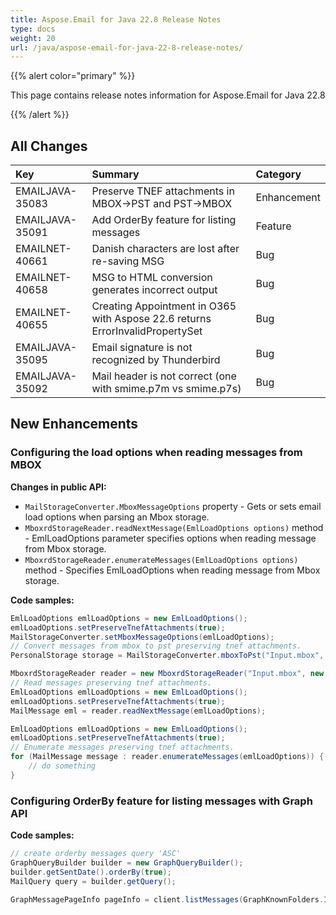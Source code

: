 ```yaml
---
title: Aspose.Email for Java 22.8 Release Notes
type: docs
weight: 20
url: /java/aspose-email-for-java-22-8-release-notes/
---
```


{{% alert color="primary" %}} 

This page contains release notes information for Aspose.Email for Java 22.8

{{% /alert %}} 
## **All Changes**

|**Key**|**Summary**|**Category**|
| :- | :- | :- |
|EMAILJAVA-35083|Preserve TNEF attachments in MBOX->PST and PST->MBOX|Enhancement|
|EMAILJAVA-35091|Add OrderBy feature for listing messages|Feature|
|EMAILNET-40661|Danish characters are lost after re-saving MSG|Bug|
|EMAILNET-40658|MSG to HTML conversion generates incorrect output|Bug|
|EMAILNET-40655|Creating Appointment in O365 with Aspose 22.6 returns ErrorInvalidPropertySet|Bug|
|EMAILJAVA-35095|Email signature is not recognized by Thunderbird|Bug|
|EMAILJAVA-35092|Mail header is not correct (one with smime.p7m vs smime.p7s)|Bug|


## **New Enhancements**


### **Configuring the load options when reading messages from MBOX**

**Changes in public API:**

 - `MailStorageConverter.MboxMessageOptions` property - Gets or sets email load options when parsing an Mbox storage.
 - `MboxrdStorageReader.readNextMessage(EmlLoadOptions options)` method - EmlLoadOptions parameter specifies options when reading message from Mbox storage.
 - `MboxrdStorageReader.enumerateMessages(EmlLoadOptions options)` method - Specifies EmlLoadOptions when reading message from Mbox storage.

**Code samples:**

```java
EmlLoadOptions emlLoadOptions = new EmlLoadOptions();
emlLoadOptions.setPreserveTnefAttachments(true);
MailStorageConverter.setMboxMessageOptions(emlLoadOptions);
// Convert messages from mbox to pst preserving tnef attachments.
PersonalStorage storage = MailStorageConverter.mboxToPst("Input.mbox", "Output.pst");
```

```java
MboxrdStorageReader reader = new MboxrdStorageReader("Input.mbox", new MboxLoadOptions());
// Read messages preserving tnef attachments.
EmlLoadOptions emlLoadOptions = new EmlLoadOptions();
emlLoadOptions.setPreserveTnefAttachments(true);
MailMessage eml = reader.readNextMessage(emlLoadOptions);
```

```java
EmlLoadOptions emlLoadOptions = new EmlLoadOptions();
emlLoadOptions.setPreserveTnefAttachments(true);
// Enumerate messages preserving tnef attachments.
for (MailMessage message : reader.enumerateMessages(emlLoadOptions)) {
    // do something
}
```

### **Configuring OrderBy feature for listing messages with Graph API**

**Code samples:**

```java
// create orderby messages query 'ASC'
GraphQueryBuilder builder = new GraphQueryBuilder();
builder.getSentDate().orderBy(true);
MailQuery query = builder.getQuery();

GraphMessagePageInfo pageInfo = client.listMessages(GraphKnownFolders.Inbox, new PageInfo(10), query);
```

